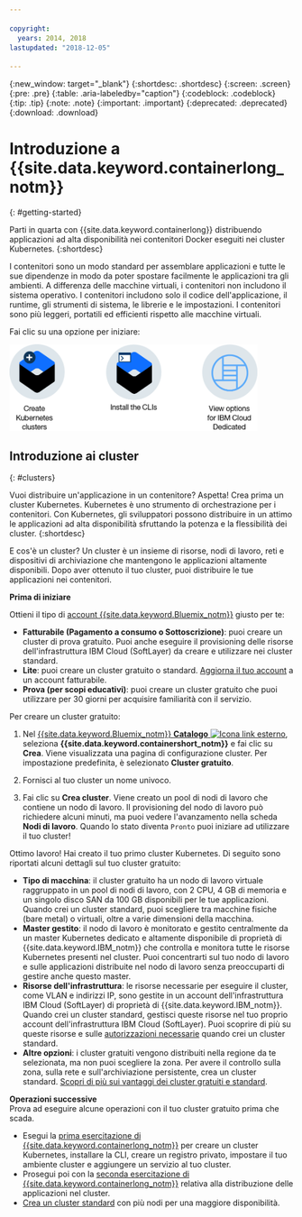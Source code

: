 ```yaml
---

copyright:
  years: 2014, 2018
lastupdated: "2018-12-05"

---
```


{:new_window: target="_blank"}
{:shortdesc: .shortdesc}
{:screen: .screen}
{:pre: .pre}
{:table: .aria-labeledby="caption"}
{:codeblock: .codeblock}
{:tip: .tip}
{:note: .note}
{:important: .important}
{:deprecated: .deprecated}
{:download: .download}



# Introduzione a {{site.data.keyword.containerlong_notm}}
{: #getting-started}

Parti in quarta con {{site.data.keyword.containerlong}} distribuendo applicazioni ad alta disponibilità nei contenitori Docker eseguiti nei cluster Kubernetes.
{:shortdesc}

I contenitori sono un modo standard per assemblare applicazioni e tutte le sue dipendenze in modo da poter spostare facilmente le applicazioni tra gli ambienti. A differenza delle macchine virtuali, i contenitori non includono il sistema operativo. I contenitori includono solo il codice dell'applicazione, il runtime, gli strumenti di sistema, le librerie e le impostazioni. I contenitori sono più leggeri, portatili ed efficienti rispetto alle macchine virtuali.


Fai clic su una opzione per iniziare:

<img usemap="#home_map" border="0" class="image" id="image_ztx_crb_f1b" src="images/cs_public_dedicated_options.png" width="440" alt="Fai clic su un'icona per un'introduzione rapida a {{site.data.keyword.containerlong_notm}}. Con {{site.data.keyword.Bluemix_dedicated_notm}}, fai clic su questa icona per visualizzare le tue opzioni." style="width:440px;" />
<map name="home_map" id="home_map">
<area href="#clusters" alt="Introduzione ai cluster Kubernetes in {{site.data.keyword.Bluemix_notm}}" title="Introduzione ai cluster Kubernetes in {{site.data.keyword.Bluemix_notm}}" shape="rect" coords="-7, -8, 108, 211" />
<area href="/docs/containers/cs_cli_install.html" alt="Installa le CLI." title="Installa le CLI." shape="rect" coords="155, -1, 289, 210" />
<area href="/docs/containers/cs_dedicated.html#dedicated_environment" alt="{{site.data.keyword.Bluemix_dedicated_notm}} - ambiente cloud " title="{{site.data.keyword.Bluemix_notm}} - ambiente cloud" shape="rect" coords="326, -10, 448, 218" />
</map>


## Introduzione ai cluster
{: #clusters}

Vuoi distribuire un'applicazione in un contenitore? Aspetta! Crea prima un cluster Kubernetes. Kubernetes è uno strumento di orchestrazione per i contenitori. Con Kubernetes, gli sviluppatori possono distribuire in un attimo le applicazioni ad alta disponibilità sfruttando la potenza e la flessibilità dei cluster.
{:shortdesc}

E cos'è un cluster? Un cluster è un insieme di risorse, nodi di lavoro, reti e dispositivi di archiviazione che mantengono le applicazioni altamente disponibili. Dopo aver ottenuto il tuo cluster, puoi distribuire le tue applicazioni nei contenitori.

**Prima di iniziare**

Ottieni il tipo di [account {{site.data.keyword.Bluemix_notm}}](https://console.bluemix.net/registration/) giusto per te:
* **Fatturabile (Pagamento a consumo o Sottoscrizione)**: puoi creare un cluster di prova gratuito. Puoi anche eseguire il provisioning delle risorse dell'infrastruttura IBM Cloud (SoftLayer) da creare e utilizzare nei cluster standard.
* **Lite**: puoi creare un cluster gratuito o standard. [Aggiorna il tuo account](/docs/account/account_faq.html#changeacct) a un account fatturabile.
* **Prova (per scopi educativi)**: puoi creare un cluster gratuito che puoi utilizzare per 30 giorni per acquisire familiarità con il servizio.

Per creare un cluster gratuito:

1.  Nel [{{site.data.keyword.Bluemix_notm}} **Catalogo** ![Icona link esterno](../icons/launch-glyph.svg "Icona link esterno")](https://console.bluemix.net/catalog/?category=containers), seleziona **{{site.data.keyword.containershort_notm}}** e fai clic su **Crea**. Viene visualizzata una pagina di configurazione cluster. Per impostazione predefinita, è selezionato **Cluster gratuito**.

2.  Fornisci al tuo cluster un nome univoco.

3.  Fai clic su **Crea cluster**. Viene creato un pool di nodi di lavoro che contiene un nodo di lavoro. Il provisioning del nodo di lavoro può richiedere alcuni minuti, ma puoi vedere l'avanzamento nella scheda **Nodi di lavoro**. Quando lo stato diventa `Pronto` puoi iniziare ad utilizzare il tuo cluster!

Ottimo lavoro! Hai creato il tuo primo cluster Kubernetes. Di seguito sono riportati alcuni dettagli sul tuo cluster gratuito:

*   **Tipo di macchina**: il cluster gratuito ha un nodo di lavoro virtuale raggruppato in un pool di nodi di lavoro, con 2 CPU, 4 GB di memoria e un singolo disco SAN da 100 GB disponibili per le tue applicazioni. Quando crei un cluster standard, puoi scegliere tra macchine fisiche (bare metal) o virtuali, oltre a varie dimensioni della macchina.
*   **Master gestito**: il nodo di lavoro è monitorato e gestito centralmente da un master Kubernetes dedicato e altamente disponibile di proprietà di {{site.data.keyword.IBM_notm}} che controlla e monitora tutte le risorse Kubernetes presenti nel cluster. Puoi concentrarti sul tuo nodo di lavoro e sulle applicazioni distribuite nel nodo di lavoro senza preoccuparti di gestire anche questo master.
*   **Risorse dell'infrastruttura**: le risorse necessarie per eseguire il cluster, come VLAN e indirizzi IP, sono gestite in un account dell'infrastruttura IBM Cloud (SoftLayer) di proprietà di {{site.data.keyword.IBM_notm}}. Quando crei un cluster standard, gestisci queste risorse nel tuo proprio account dell'infrastruttura IBM Cloud (SoftLayer). Puoi scoprire di più su queste risorse e sulle [autorizzazioni necessarie](/docs/containers/cs_users.html#infra_access) quando crei un cluster standard.
*   **Altre opzioni**: i cluster gratuiti vengono distribuiti nella regione da te selezionata, ma non puoi scegliere la zona. Per avere il controllo sulla zona, sulla rete e sull'archiviazione persistente, crea un cluster standard. [Scopri di più sui vantaggi dei cluster gratuiti e standard](/docs/containers/cs_why.html#cluster_types).


**Operazioni successive**</br>
Prova ad eseguire alcune operazioni con il tuo cluster gratuito prima che scada.

* Esegui la [prima esercitazione di {{site.data.keyword.containerlong_notm}}](/docs/containers/cs_tutorials.html#cs_cluster_tutorial) per creare un cluster Kubernetes, installare la CLI, creare un registro privato, impostare il tuo ambiente cluster e aggiungere un servizio al tuo cluster.
* Prosegui poi con la [seconda esercitazione di {{site.data.keyword.containerlong_notm}}](/docs/containers/cs_tutorials_apps.html#cs_apps_tutorial) relativa alla distribuzione delle applicazioni nel cluster.
* [Crea un cluster standard](/docs/containers/cs_clusters.html#clusters_ui) con più nodi per una maggiore disponibilità.


